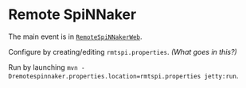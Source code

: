 Remote SpiNNaker
================

The main event is in [`RemoteSpiNNakerWeb`](RemoteSpiNNaker/RemoteSpiNNakerWeb).

Configure by creating/editing `rmtspi.properties`. _(What goes in this?)_

Run by launching `mvn -Dremotespinnaker.properties.location=rmtspi.properties jetty:run`.


